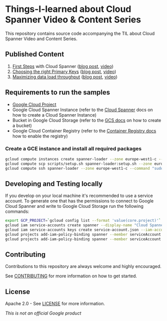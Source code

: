 # Things-I-learned about Cloud Spanner Video & Content Series

This repository contains source code accompanying the TIL about Cloud Spanner
Video and Content Series.

## Published Content

1. [First Steps](01-first-steps/README.md) with Cloud Spanner ([blog post](https://goo.gl/XRyjEU), [video](https://goo.gl/ZKNs3X))
1. [Choosing the right Primary Keys](02-choosing-right-primary-keys/README.md) ([blog post](https://goo.gl/XQtVzX), [video](https://goo.gl/VQHE21))
1. [Maximizing data load throughput](03-maximizing-data-load-throughput/README.md) ([blog post](https://goo.gl/bFdaq1), [video](https://goo.gl/Dwpv7E))

## Requirements to run the samples

- [Google Cloud Project](https://console.cloud.google.com)
- Google Cloud Spanner Instance (refer to the [Cloud Spanner](https://cloud.google.com/spanner/docs/quickstart-console) docs on how to create a Cloud Spanner Instance)
- Bucket in Google Cloud Storage (refer to the [GCS docs](https://cloud.google.com/storage/docs/quickstart-console) on how to create a bucket)
- Google Cloud Container Registry (refer to the [Container Registry docs](https://cloud.google.com/container-registry/docs/quickstart) how to enable the registry)

### Create a GCE instance and install all required packages

```bash
gcloud compute instances create spanner-loader --zone europe-west1-c --machine-type n1-highcpu-16 --scopes "https://www.googleapis.com/auth/cloud-platform" --image-project ubuntu-os-cloud --image-family ubuntu-1804-lts
gcloud compute scp scripts/setup.sh spanner-loader:setup.sh --zone europe-west1-c
gcloud compute ssh spanner-loader --zone europe-west1-c --command "sudo sh setup.sh"
```

## Developing and Testing locally

If you develop on your local machine it's recommended to use a service account.
To generate one that has the permissions to connect to Google Cloud Spanner and
write to Google Cloud Storage run the following commands:

```bash
export GCP_PROJECT=`gcloud config list --format 'value(core.project)'`
gcloud iam service-accounts create spanner --display-name "Cloud Spanner TIL Service Account - generated"
gcloud iam service-accounts keys create service-account.json --iam-account spanner@$GCP_PROJECT.iam.gserviceaccount.com
gcloud projects add-iam-policy-binding spanner --member serviceAccount:spanner@$GCP_PROJECT.iam.gserviceaccount.com --role roles/spanner.admin
gcloud projects add-iam-policy-binding spanner --member serviceAccount:spanner@$GCP_PROJECT.iam.gserviceaccount.com --role roles/storage.objectAdmin
```

## Contributing

Contributions to this repository are always welcome and highly encouraged.

See [CONTRIBUTING](CONTRIBUTING.md) for more information on how to get started.

## License

Apache 2.0 - See [LICENSE](LICENSE) for more information.

*This is not an official Google product*
